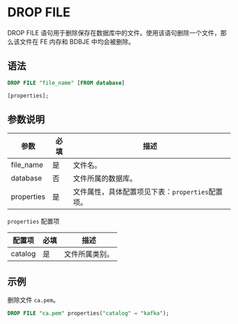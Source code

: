 # DROP FILE

DROP FILE 语句用于删除保存在数据库中的文件。使用该语句删除一个文件，那么该文件在 FE 内存和 BDBJE 中均会被删除。

## 语法

```SQL
DROP FILE "file_name" [FROM database]

[properties];
```

## 参数说明

| **参数**   | **必填** | **描述**                                         |
| ---------- | -------- | ------------------------------------------------ |
| file_name  | 是       | 文件名。                                           |
| database   | 否       | 文件所属的数据库。                                 |
| properties | 是       | 文件属性，具体配置项见下表：`properties`配置项。     |

`properties` 配置项

| **配置项** | **必填** | **描述**     |
| ---------- | -------- | ------------ |
| catalog    | 是       | 文件所属类别。 |

## 示例

删除文件 `ca.pem`。

```SQL
DROP FILE "ca.pem" properties("catalog" = "kafka");
```
